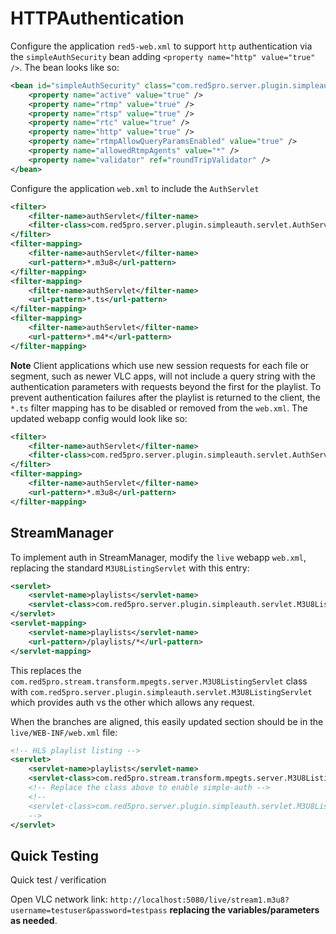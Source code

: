 # HTTPAuthentication

Configure the application `red5-web.xml` to support `http` authentication via the `simpleAuthSecurity` bean adding `<property name="http" value="true" />`. The bean looks like so:

```xml
<bean id="simpleAuthSecurity" class="com.red5pro.server.plugin.simpleauth.Configuration" >
    <property name="active" value="true" />
    <property name="rtmp" value="true" />
    <property name="rtsp" value="true" />
    <property name="rtc" value="true" />
    <property name="http" value="true" />
    <property name="rtmpAllowQueryParamsEnabled" value="true" />
    <property name="allowedRtmpAgents" value="*" />
    <property name="validator" ref="roundTripValidator" />
</bean>
``` 

Configure the application `web.xml` to include the `AuthServlet`

```xml
<filter>
    <filter-name>authServlet</filter-name>
    <filter-class>com.red5pro.server.plugin.simpleauth.servlet.AuthServlet</filter-class>
</filter>
<filter-mapping>
    <filter-name>authServlet</filter-name>
    <url-pattern>*.m3u8</url-pattern>
</filter-mapping>
<filter-mapping>
    <filter-name>authServlet</filter-name>
    <url-pattern>*.ts</url-pattern>
</filter-mapping>
<filter-mapping>
    <filter-name>authServlet</filter-name>
    <url-pattern>*.m4*</url-pattern>
</filter-mapping>
```

**Note** Client applications which use new session requests for each file or segment, such as newer VLC apps, will not include a query string with the authentication parameters with requests beyond the first for the playlist. To prevent authentication failures after the playlist is returned to the client, the `*.ts` filter mapping has to be disabled or removed from the `web.xml`. The updated webapp config would look like so:

```xml
<filter>
    <filter-name>authServlet</filter-name>
    <filter-class>com.red5pro.server.plugin.simpleauth.servlet.AuthServlet</filter-class>
</filter>
<filter-mapping>
    <filter-name>authServlet</filter-name>
    <url-pattern>*.m3u8</url-pattern>
</filter-mapping>
```

## StreamManager

To implement auth in StreamManager, modify the `live` webapp `web.xml`, replacing the standard `M3U8ListingServlet` with this entry:

```xml
<servlet>
    <servlet-name>playlists</servlet-name>
    <servlet-class>com.red5pro.server.plugin.simpleauth.servlet.M3U8ListingServlet</servlet-class>
</servlet>
<servlet-mapping>
    <servlet-name>playlists</servlet-name>
    <url-pattern>/playlists/*</url-pattern>
</servlet-mapping>
```

This replaces the `com.red5pro.stream.transform.mpegts.server.M3U8ListingServlet` class with `com.red5pro.server.plugin.simpleauth.servlet.M3U8ListingServlet` which provides auth vs the other which allows any request.

When the branches are aligned, this easily updated section should be in the `live/WEB-INF/web.xml` file:

```xml
<!-- HLS playlist listing -->
<servlet>
    <servlet-name>playlists</servlet-name>
    <servlet-class>com.red5pro.stream.transform.mpegts.server.M3U8ListingServlet</servlet-class>
    <!-- Replace the class above to enable simple-auth -->
    <!--
    <servlet-class>com.red5pro.server.plugin.simpleauth.servlet.M3U8ListingServlet</servlet-class>
    -->
</servlet>
```

## Quick Testing

Quick test / verification

Open VLC network link: `http://localhost:5080/live/stream1.m3u8?username=testuser&password=testpass` __replacing the variables/parameters as needed__.

